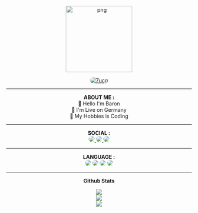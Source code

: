 <link rel="stylesheet" type="text/css" href="style.css">

 <p align="center">
       <img style="width: 180px; height: 180px;" src="https://avatars.githubusercontent.com/u/161209670?s=400&u=b62a14de3fb23a0d550dc6a0f36d4e3a13fd32eb&v=4" alt="png" width="128" height="128"/>
    </p>
    <p align="center">
        <a href="https://github.com/7ucg">
            <img title="7ucg" style="border-radius: 25px;" src="https://img.shields.io/badge/Baron-red?colorA=%23ff0000&colorB=%23ff0000&style=for-the-badge">
        </a>
    </p>
    <hr>
    <div align="center">
        <span><b>ABOUT ME :</b></span>
    </div>
    <div align="center">
        <div>
            <span>👋 Hello I'm Baron</span>
            <br>
            <span>📌 I'm Live on Germany</span>
            <br>
            <span>📌 My Hobbies is Coding </span>
        </div>
    </div>
    <hr>
    <div align="center">
        <span><b>SOCIAL :</b></span>
    </div>
    <div align="center">
        <a href="https://t.me/xyqr0">
            <img style="border-radius: 25px;" src="https://img.shields.io/badge/Telegram-%23118EEA.svg?logo=Telegram&logoColor=white">
        </a>
        <a href="https://wa.me/4365022989060">
            <img style="border-radius: 25px;" src="https://img.shields.io/badge/Whatsapp-%23017e40.svg?logo=Whatsapp&logoColor=white">
        </a>
        <a href="https://instagram.com/6u.cg">
            <img style="border-radius: 25px;" src="https://img.shields.io/badge/Instagram-%23bc2a8d.svg?logo=Instagram&logoColor=white">
        </a>
    </div>
    <hr>
    <div align="center">
        <span><b>LANGUAGE :</b></span>
    </div>
    <div align="center">
        <img style="border-radius: 25px;" src="https://img.shields.io/badge/python-3670A0?style=for-the-badge&logo=python&logoColor=ffdd54">
        <img style="border-radius: 25px;" src="https://img.shields.io/badge/javascript-%23323330.svg?style=for-the-badge&logo=javascript&logoColor=%23F7DF1E">
        <img style="border-radius: 25px;" src="https://img.shields.io/badge/java-%23ED8B00.svg?style=for-the-badge&logo=java&logoColor=white">
        <img style="border-radius: 25px;" src="https://img.shields.io/badge/html5-%23E34F26.svg?style=for-the-badge&logo=html5&logoColor=white">
    </div>
    <hr>
    <p align="center">
       <b>Github Stats</b>
    </p>
    <p align="center">
       <img src="https://github-readme-streak-stats.herokuapp.com?user=7ucg&theme=dark&locale=de">
       <br>
       <img src="https://github-readme-stats.vercel.app/api?username=7ucg&show_icons=true&theme=tokyonight">
       <br>
       <img src="https://github-readme-stats.vercel.app/api/top-langs/?username=7ucg&theme=dark&hide_border=false&include_all_commits=true&count_priva">
    </p>

